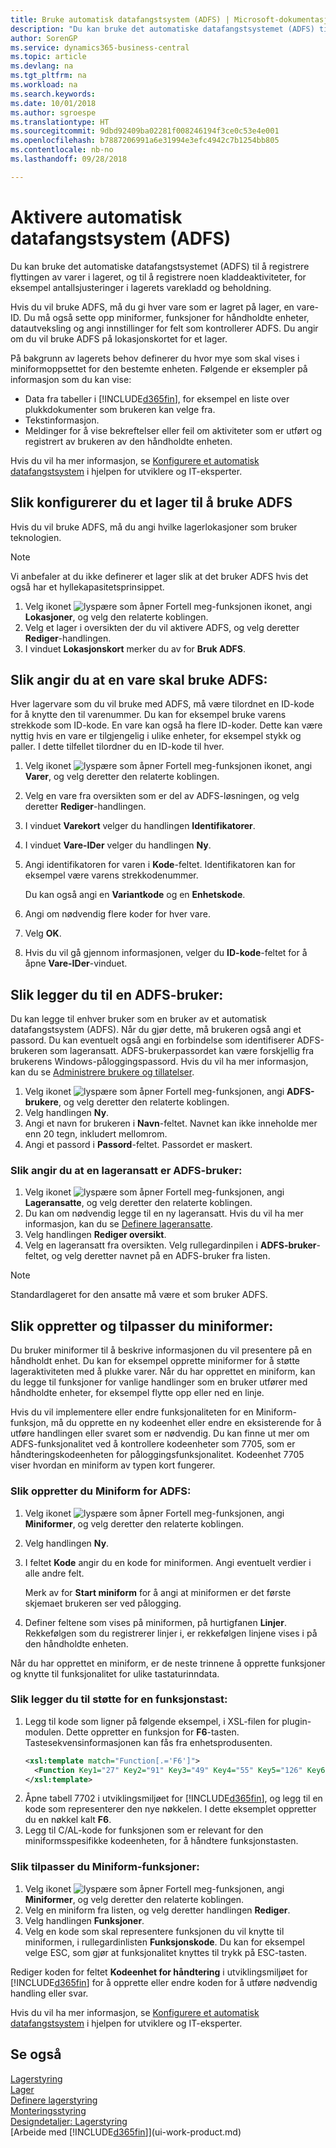```yaml
---
title: Bruke automatisk datafangstsystem (ADFS) | Microsoft-dokumentasjon
description: "Du kan bruke det automatiske datafangstsystemet (ADFS) til å registrere flyttingen av varer i lageret, og til å registrere noen kladdeaktiviteter, for eksempel antallsjusteringer i lagerets varekladd og beholdning."
author: SorenGP
ms.service: dynamics365-business-central
ms.topic: article
ms.devlang: na
ms.tgt_pltfrm: na
ms.workload: na
ms.search.keywords: 
ms.date: 10/01/2018
ms.author: sgroespe
ms.translationtype: HT
ms.sourcegitcommit: 9dbd92409ba02281f008246194f3ce0c53e4e001
ms.openlocfilehash: b7887206991a6e31994e3efc4942c7b1254bb805
ms.contentlocale: nb-no
ms.lasthandoff: 09/28/2018

---
```

# <a name="enable-automated-data-capture-systems-adcs"></a>Aktivere automatisk datafangstsystem (ADFS)
Du kan bruke det automatiske datafangstsystemet (ADFS) til å registrere flyttingen av varer i lageret, og til å registrere noen kladdeaktiviteter, for eksempel antallsjusteringer i lagerets varekladd og beholdning.  

Hvis du vil bruke ADFS, må du gi hver vare som er lagret på lager, en vare-ID. Du må også sette opp miniformer, funksjoner for håndholdte enheter, datautveksling og angi innstillinger for felt som kontrollerer ADFS. Du angir om du vil bruke ADFS på lokasjonskortet for et lager.

På bakgrunn av lagerets behov definerer du hvor mye som skal vises i miniformoppsettet for den bestemte enheten. Følgende er eksempler på informasjon som du kan vise:  

- Data fra tabeller i [!INCLUDE[d365fin](includes/d365fin_md.md)], for eksempel en liste over plukkdokumenter som brukeren kan velge fra.  
- Tekstinformasjon.  
- Meldinger for å vise bekreftelser eller feil om aktiviteter som er utført og registrert av brukeren av den håndholdte enheten.

Hvis du vil ha mer informasjon, se [Konfigurere et automatisk datafangstsystem](/dynamics-nav/Configuring-Automated-Data-Capture-System) i hjelpen for utviklere og IT-eksperter.

## <a name="to-set-up-a-warehouse-to-use-adcs"></a>Slik konfigurerer du et lager til å bruke ADFS  
Hvis du vil bruke ADFS, må du angi hvilke lagerlokasjoner som bruker teknologien.  

> [!NOTE]  
>  Vi anbefaler at du ikke definerer et lager slik at det bruker ADFS hvis det også har et hyllekapasitetsprinsippet.

1.  Velg ikonet ![lyspære som åpner Fortell meg-funksjonen](media/ui-search/search_small.png "Fortell hva du vil gjøre") ikonet, angi **Lokasjoner**, og velg den relaterte koblingen.
2.  Velg et lager i oversikten der du vil aktivere ADFS, og velg deretter **Rediger**-handlingen.
3. I vinduet **Lokasjonskort** merker du av for **Bruk ADFS**.  

## <a name="to-specify-an-item-to-use-adcs"></a>Slik angir du at en vare skal bruke ADFS:  
Hver lagervare som du vil bruke med ADFS, må være tilordnet en ID-kode for å knytte den til varenummer. Du kan for eksempel bruke varens strekkode som ID-kode. En vare kan også ha flere ID-koder. Dette kan være nyttig hvis en vare er tilgjengelig i ulike enheter, for eksempel stykk og paller. I dette tilfellet tilordner du en ID-kode til hver.    

1.  Velg ikonet ![lyspære som åpner Fortell meg-funksjonen](media/ui-search/search_small.png "Fortell hva du vil gjøre") ikonet, angi **Varer**, og velg deretter den relaterte koblingen.  
2.  Velg en vare fra oversikten som er del av ADFS-løsningen, og velg deretter **Rediger**-handlingen.
3. I vinduet **Varekort** velger du handlingen **Identifikatorer**.
4. I vinduet **Vare-IDer** velger du handlingen **Ny**.
5. Angi identifikatoren for varen i **Kode**-feltet. Identifikatoren kan for eksempel være varens strekkodenummer.  

    Du kan også angi en **Variantkode** og en **Enhetskode**.  

6. Angi om nødvendig flere koder for hver vare.
7. Velg **OK**.  
8.  Hvis du vil gå gjennom informasjonen, velger du **ID-kode**-feltet for å åpne **Vare-IDer**-vinduet.

## <a name="to-add-an-adcs-user"></a>Slik legger du til en ADFS-bruker:  
Du kan legge til enhver bruker som en bruker av et automatisk datafangstsystem (ADFS). Når du gjør dette, må brukeren også angi et passord. Du kan eventuelt også angi en forbindelse som identifiserer ADFS-brukeren som lageransatt. ADFS-brukerpassordet kan være forskjellig fra brukerens Windows-påloggingspassord. Hvis du vil ha mer informasjon, kan du se [Administrere brukere og tillatelser](ui-how-users-permissions.md).

1.  Velg ikonet ![lyspære som åpner Fortell meg-funksjonen](media/ui-search/search_small.png "Fortell hva du vil gjøre"), angi **ADFS-brukere**, og velg deretter den relaterte koblingen.  
2. Velg handlingen **Ny**.  
3.  Angi et navn for brukeren i **Navn**-feltet. Navnet kan ikke inneholde mer enn 20 tegn, inkludert mellomrom.  
4.  Angi et passord i **Passord**-feltet. Passordet er maskert.  

### <a name="to-specify-that-a-warehouse-employee-is-an-adcs-user"></a>Slik angir du at en lageransatt er ADFS-bruker:  
1.  Velg ikonet ![lyspære som åpner Fortell meg-funksjonen](media/ui-search/search_small.png "Fortell hva du vil gjøre"), angi **Lageransatte**, og velg deretter den relaterte koblingen.  
2.  Du kan om nødvendig legge til en ny lageransatt. Hvis du vil ha mer informasjon, kan du se [Definere lageransatte](warehouse-how-to-set-up-warehouse-employees.md).  
3.  Velg handlingen **Rediger oversikt**.  
4.  Velg en lageransatt fra oversikten. Velg rullegardinpilen i **ADFS-bruker**-feltet, og velg deretter navnet på en ADFS-bruker fra listen.  

> [!NOTE]  
>  Standardlageret for den ansatte må være et som bruker ADFS.

## <a name="to-create-and-customize-miniforms"></a>Slik oppretter og tilpasser du miniformer:
Du bruker miniformer til å beskrive informasjonen du vil presentere på en håndholdt enhet. Du kan for eksempel opprette miniformer for å støtte lageraktiviteten med å plukke varer. Når du har opprettet en miniform, kan du legge til funksjoner for vanlige handlinger som en bruker utfører med håndholdte enheter, for eksempel flytte opp eller ned en linje.  

Hvis du vil implementere eller endre funksjonaliteten for en Miniform-funksjon, må du opprette en ny kodeenhet eller endre en eksisterende for å utføre handlingen eller svaret som er nødvendig. Du kan finne ut mer om ADFS-funksjonalitet ved å kontrollere kodeenheter som 7705, som er håndteringskodeenheten for påloggingsfunksjonalitet. Kodeenhet 7705 viser hvordan en miniform av typen kort fungerer.  

### <a name="to-create-a-miniform-for-adcs"></a>Slik oppretter du Miniform for ADFS:  
1.  Velg ikonet ![lyspære som åpner Fortell meg-funksjonen](media/ui-search/search_small.png "Fortell hva du vil gjøre"), angi **Miniformer**, og velg deretter den relaterte koblingen.  
2. Velg handlingen **Ny**.  
3.  I feltet **Kode** angir du en kode for miniformen. Angi eventuelt verdier i alle andre felt.  

    Merk av for **Start miniform** for å angi at miniformen er det første skjemaet brukeren ser ved pålogging.  

4.  Definer feltene som vises på miniformen, på hurtigfanen **Linjer**. Rekkefølgen som du registrerer linjer i, er rekkefølgen linjene vises i på den håndholdte enheten.  

Når du har opprettet en miniform, er de neste trinnene å opprette funksjoner og knytte til funksjonalitet for ulike tastaturinndata.  

### <a name="to-add-support-for-a-function-key"></a>Slik legger du til støtte for en funksjonstast:  
1.  Legg til kode som ligner på følgende eksempel, i XSL-filen for plugin-modulen. Dette oppretter en funksjon for **F6**-tasten. Tastesekvensinformasjonen kan fås fra enhetsprodusenten.  
    ```xml  
    <xsl:template match="Function[.='F6']">  
      <Function Key1="27" Key2="91" Key3="49" Key4="55" Key5="126" Key6="0"><xsl:value-of select="."/></Function>  
    </xsl:template>  
    ```  
2.  Åpne tabell 7702 i utviklingsmiljøet for [!INCLUDE[d365fin](includes/d365fin_md.md)], og legg til en kode som representerer den nye nøkkelen. I dette eksemplet oppretter du en nøkkel kalt **F6**.  
3.  Legg til C/AL-kode for funksjonen som er relevant for den miniformsspesifikke kodeenheten, for å håndtere funksjonstasten.  

### <a name="to-customize-miniform-functions"></a>Slik tilpasser du Miniform-funksjoner:  
1.  Velg ikonet ![lyspære som åpner Fortell meg-funksjonen](media/ui-search/search_small.png "Fortell hva du vil gjøre"), angi **Miniformer**, og velg deretter den relaterte koblingen.  
2.  Velg en miniform fra listen, og velg deretter handlingen **Rediger**.  
3.  Velg handlingen **Funksjoner**.  
4.  Velg en kode som skal representere funksjonen du vil knytte til miniformen, i rullegardinlisten **Funksjonskode**. Du kan for eksempel velge ESC, som gjør at funksjonalitet knyttes til trykk på ESC-tasten.  

Rediger koden for feltet **Kodeenhet for håndtering** i utviklingsmiljøet for [!INCLUDE[d365fin](includes/d365fin_md.md)] for å opprette eller endre koden for å utføre nødvendig handling eller svar.

Hvis du vil ha mer informasjon, se [Konfigurere et automatisk datafangstsystem](/dynamics-nav/Configuring-Automated-Data-Capture-System) i hjelpen for utviklere og IT-eksperter.

## <a name="see-also"></a>Se også  
[Lagerstyring](warehouse-manage-warehouse.md)  
[Lager](inventory-manage-inventory.md)  
[Definere lagerstyring](warehouse-setup-warehouse.md)     
[Monteringsstyring](assembly-assemble-items.md)    
[Designdetaljer: Lagerstyring](design-details-warehouse-management.md)  
[Arbeide med [!INCLUDE[d365fin](includes/d365fin_md.md)]](ui-work-product.md)

